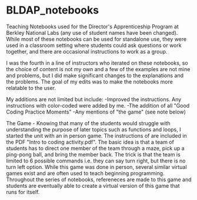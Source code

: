 # BLDAP_notebooks
Teaching Notebooks used for the Director's Apprenticeship Program at Berkley National Labs (any use of student names have been changed).
While most of these notebooks can be used for standalone use, they were used in a classroom setting where students could ask questions or work together, and there are occasional instructions to work as a group.

I was the fourth in a line of instructors who iterated on these notebooks, so the choice of content is not my own and a few of the examples are not mine and problems, but I did make significant changes to the explanations and the problems. The goal of my edits was to make the notebooks more relatable to the user. 

My additions are not limited but include: 
-Improved the instructions. Any instructions with color-coded were added by me. 
-The addition of all "Good Coding Practice Moments"
-Any mentions of "the game" (see note below)


The Game - Knowing that many of the students would struggle with understanding the purpose of later topics such as functions and loops, I started the unit with an in person game. The instructions of are included in the PDF "Intro to coding activity.pdf". The basic idea is that a team of students has to direct one member of the team through a maze, pick up a ping-pong ball, and bring the member back. The trick is that the team is limited to 6 possible commands i.e. they can say turn right, but there is no turn left option. While this game was done in person, several similar virtual games exist and are often used to teach beginning programming. 
Throughout the series of notebooks, refereneces are made to this game and students are eventually able to create a virtual version of this game that runs for itself. 



